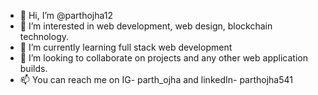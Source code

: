 - 👋 Hi, I’m @parthojha12
- 👀 I’m interested in web development, web design, blockchain technology.
- 🌱 I’m currently learning full stack web development
- 💞️ I’m looking to collaborate on projects and any other web application builds.
- 📫 You can reach me on IG- parth_ojha and linkedIn- parthojha541

<!---
parthojha12/parthojha12 is a ✨ special ✨ repository because its `README.md` (this file) appears on your GitHub profile.
You can click the Preview link to take a look at your changes.
--->
